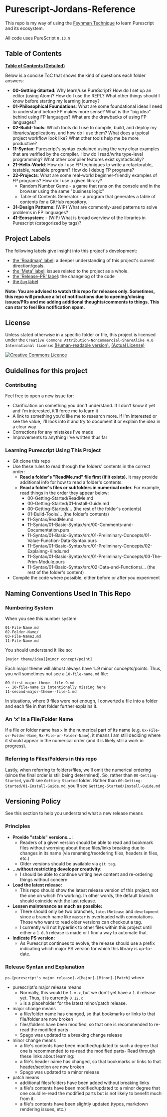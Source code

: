 # Purescript-Jordans-Reference

This repo is my way of using the [Feynman Technique](https://medium.com/taking-note/learning-from-the-feynman-technique-5373014ad230) to learn Purescript and its ecosystem.

All code uses PureScript `0.13.9`

## Table of Contents

[**Table of Contents (Detailed)**](https://github.com/JordanMartinez/purescript-jordans-reference/blob/latestRelease/table-of-contents.md)

Below is a concise ToC that shows the kind of questions each folder answers:
- **00-Getting-Started**: Why learn/use PureScript? How do I set up an editor (using Atom)? How do I use the REPL? What other things should I know before starting my learning journey?
- **01-Philosophical Foundations**: What are some foundational ideas I need to understand before FP makes more sense? What is the "big idea" behind using FP languages? What are the drawbacks of using FP languages?
- **02-Build-Tools**: Which tools do I use to compile, build, and deploy my libraries/applications, and how do I use them? What does a typical project workflow look like? What other tools help me be more productive?
- **11-Syntax**: Purescript's syntax explained using the very clear examples that are verified by the compiler. How do I read/write type-level programming? What other compiler features exist syntactically?
- **21-Hello-World**: How do I use FP techniques to write a refactorable, testable, readable program? How do I debug FP programs?
- **22-Projects**: What are some real-world beginner-friendly examples of FP programs? How do I use a given library?
    - Random Number Game - a game that runs on the console and in the browser using the same "business logic"
    - Table of Contents Generator - a program that generates a table of contents for a GitHub repository.
- **31-Design Patterns**: (WIP) What are commonly-used patterns to solve problems in FP languages?
- **41-Ecosystem**: - (WIP) What is broad overview of the libraries in Purescript (categorized by tags)?

## Project Labels

The following labels give insight into this project's development:
- [the 'Roadmap' label](https://github.com/JordanMartinez/purescript-jordans-reference/issues?utf8=%E2%9C%93&q=is%3Aissue+label%3ARoadmap): a deeper understanding of this project's current direction/goals.
- [the 'Meta' label](https://github.com/JordanMartinez/purescript-jordans-reference/labels/Meta): issues related to the project as a whole.
- [the 'Release-PR' label](https://github.com/JordanMartinez/purescript-jordans-reference/pulls?utf8=%E2%9C%93&q=is%3Apr+label%3ARelease-PR+): the changelog of the code
- [the `Bug` label](https://github.com/JordanMartinez/purescript-jordans-reference/issues?q=is%3Aissue+is%3Aopen+label%3Abug)

**Note: You are advised to watch this repo for releases only. Sometimes, this repo will produce a lot of notifications due to opening/closing issues/PRs and me adding additional thoughts/comments to things. This can star to feel like notification spam.**

## License

Unless stated otherwise in a specific folder or file, this project is licensed under the `Creative Commons Attribution-NonCommercial-ShareAlike 4.0 International license`: [(Human-readable version)](https://creativecommons.org/licenses/by-nc-sa/4.0/), [(Actual License)](https://creativecommons.org/licenses/by-nc-sa/4.0/legalcode)

<a rel="license" href="http://creativecommons.org/licenses/by-nc-sa/4.0/"><img alt="Creative Commons Licence" style="border-width:0" src="https://i.creativecommons.org/l/by-nc-sa/4.0/88x31.png" /></a>

## Guidelines for this project

### Contributing

Feel free to open a new issue for:
- Clarification on something you don't understand. If I don't know it yet and I'm interested, it'll force me to learn it
- A link to something you'd like me to research more. If I'm interested or see the value, I'll look into it and try to document it or explain the idea in a clear way
- Corrections for any mistakes I've made
- Improvements to anything I've written thus far

### Learning Purescript Using This Project

- Git clone this repo
- Use these rules to read through the folders' contents in the correct order:
    - **Read a folder's "ReadMe.md" file first (if it exists).** It may provide additional info for how to read a folder's contents.
    - **Read a folder's files or subfolders in numerical order.** For example, read things in the order they appear below:
        - 00-Getting-Started/ReadMe.md
        - 00-Getting-Started/01-Install-Guide.md
        - 00-Getting-Started/... (the rest of the folder's contents)
        - 01-Build-Tools/... (the folder's contents)
        - 11-Syntax/ReadMe.md
        - 11-Syntax/01-Basic-Syntax/src/00-Comments-and-Documentation.purs
        - 11-Syntax/01-Basic-Syntax/src/01-Preliminary-Concepts/01-Value-Function-Data-Syntax.purs
        - 11-Syntax/01-Basic-Syntax/src/01-Preliminary-Concepts/02-Explainng-Kinds.md
        - 11-Syntax/01-Basic-Syntax/src/01-Preliminary-Concepts/03-The-Prim-Module.purs
        - 11-Syntax/01-Basic-Syntax/src/02-Data-and-Functions/... (the rest of the folder's content)
- Compile the code where possible, either before or after you experiment

## Naming Conventions Used In This Repo

### Numbering System

When you see this number system:
```
01-File-Name.md
02-Folder-Name/
03-File-Name2.md
11-File-Name.md
```
You should understand it like so:
```
[major theme/idea][minor concept/point]
```
Each major theme will almost always have 1..9 minor concepts/points. Thus, you will sometimes not see a `10-file-name.md` file:
```
09-first-major-theme--file-9.md
-- 10-file-name is intentionally missing here
11-second-major-theme--file-1.md
```

In situations, where 9 files were not enough, I converted a file into a folder and each file in that folder further explains it.

### An 'x' in a File/Folder Name

If a file or folder name has `x` in the numerical part of its name (e.g. `0x-File-or-Folder-Name`, `9x-File-or-Folder-Name`), it means I am still deciding where it should appear in the numerical order (and it is likely still a work in progress).

### Referring to Files/Folders in this repo

Lastly, when referring to folders/files, we'll omit the numerical ordering (since the final order is still being determined). So, rather than `00-Getting-Started`, you'll see `Getting Started` folder. Rather than `00-Getting-Started/01-Install-Guide.md`, you'll see `Getting-Started/Install-Guide.md`

## Versioning Policy

See this section to help you understand what a new release means

### Principles

- **Provide "stable" versions...**:
    - Readers of a given version should be able to read and bookmark files without worrying about those files/links breaking due to changes in its name (via renaming/reordering files, headers in files, etc.)
    - Older versions should be available via `git tag`.
- **...without restricting developer creativity**:
    - I should be able to continue writing new content and re-ordering things without concern
- **Load the latest release:**
    - This repo should show the latest release version of this project, not the one on which I'm working. In other words, the default branch should coincide with the last release.
- **Lessen maintenance as much as possible:**
    - There should only be two branches, `latestRelease` and `development` since a branch name like `master` is overloaded with connotations. Those who want to read older versions can checkout a tag.
    - I currently will not hyperlink to other files within this project until either a `1.0.0` release is made or I find a way to automate that.
- **Indicate PS version:**
    - As Purescript continues to evolve, the release should use a prefix indicating which major PS version for which this library is up-to-date.

### Release Syntax and Explanation

`ps-[purescript's major release]-v[Major].[Minor].[Patch]` where
- purescript's major release means
    - Normally, this would be `1.x.x`, but we don't yet have a `1.0` release yet. Thus, it is currently `0.12.x`
    - `x` is a placeholder for the latest minor/patch release.
- major change means
    - a file/folder name has changed, so that bookmarks or links to that file/folder are now broken
    - files/folders have been modified, so that one is recommended to re-read the modified parts
    - Spago was updated to a breaking change release
- minor change means
    - a file's contents have been modified/updated to such a degree that one is recommended to re-read the modified parts- Read through these links about learning:
    - a file's header name has changed, so that bookmarks or links to that header/section are now broken
    - Spago was updated to a minor release
- patch means
    - additional files/folders have been added without breaking links
    - a file's contents have been modified/updated to a minor degree that one could re-read the modified parts but is not likely to benefit much from it.
    - a file's contents have been slightly updated (typos, markdown rendering issues, etc.)
